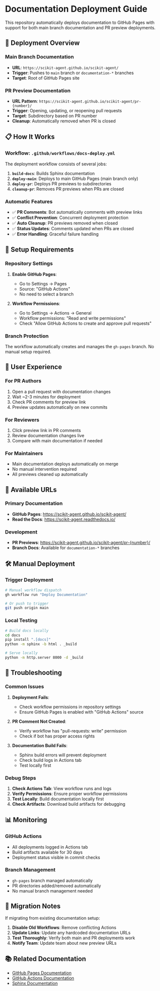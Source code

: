 # Documentation Deployment Guide

This repository automatically deploys documentation to GitHub Pages with support
for both main branch documentation and PR preview deployments.

## 🚀 Deployment Overview

### Main Branch Documentation

- **URL**: `https://scikit-agent.github.io/scikit-agent/`
- **Trigger**: Pushes to `main` branch or `documentation-*` branches
- **Target**: Root of GitHub Pages site

### PR Preview Documentation

- **URL Pattern**: `https://scikit-agent.github.io/scikit-agent/pr-{number}/`
- **Trigger**: Opening, updating, or reopening pull requests
- **Target**: Subdirectory based on PR number
- **Cleanup**: Automatically removed when PR is closed

## 📋 How It Works

### Workflow: `.github/workflows/docs-deploy.yml`

The deployment workflow consists of several jobs:

1. **`build-docs`**: Builds Sphinx documentation
2. **`deploy-main`**: Deploys to main GitHub Pages (main branch only)
3. **`deploy-pr`**: Deploys PR previews to subdirectories
4. **`cleanup-pr`**: Removes PR previews when PRs are closed

### Automatic Features

- ✅ **PR Comments**: Bot automatically comments with preview links
- ✅ **Conflict Prevention**: Concurrent deployment protection
- ✅ **Auto Cleanup**: PR previews removed when closed
- ✅ **Status Updates**: Comments updated when PRs are closed
- ✅ **Error Handling**: Graceful failure handling

## 🔧 Setup Requirements

### Repository Settings

1. **Enable GitHub Pages**:

   - Go to Settings → Pages
   - Source: "GitHub Actions"
   - No need to select a branch

2. **Workflow Permissions**:
   - Go to Settings → Actions → General
   - Workflow permissions: "Read and write permissions"
   - Check "Allow GitHub Actions to create and approve pull requests"

### Branch Protection

The workflow automatically creates and manages the `gh-pages` branch. No manual
setup required.

## 📱 User Experience

### For PR Authors

1. Open a pull request with documentation changes
2. Wait ~2-3 minutes for deployment
3. Check PR comments for preview link
4. Preview updates automatically on new commits

### For Reviewers

1. Click preview link in PR comments
2. Review documentation changes live
3. Compare with main documentation if needed

### For Maintainers

- Main documentation deploys automatically on merge
- No manual intervention required
- All previews cleaned up automatically

## 🔗 Available URLs

### Primary Documentation

- **GitHub Pages**: https://scikit-agent.github.io/scikit-agent/
- **Read the Docs**: https://scikit-agent.readthedocs.io/

### Development

- **PR Previews**: https://scikit-agent.github.io/scikit-agent/pr-{number}/
- **Branch Docs**: Available for `documentation-*` branches

## 🛠️ Manual Deployment

### Trigger Deployment

```bash
# Manual workflow dispatch
gh workflow run "Deploy Documentation"

# Or push to trigger
git push origin main
```

### Local Testing

```bash
# Build docs locally
cd docs
pip install ".[docs]"
python -m sphinx -b html . _build

# Serve locally
python -m http.server 8000 -d _build
```

## 🐛 Troubleshooting

### Common Issues

1. **Deployment Fails**:

   - Check workflow permissions in repository settings
   - Ensure GitHub Pages is enabled with "GitHub Actions" source

2. **PR Comment Not Created**:

   - Verify workflow has "pull-requests: write" permission
   - Check if bot has proper access rights

3. **Documentation Build Fails**:
   - Sphinx build errors will prevent deployment
   - Check build logs in Actions tab
   - Test locally first

### Debug Steps

1. **Check Actions Tab**: View workflow runs and logs
2. **Verify Permissions**: Ensure proper workflow permissions
3. **Test Locally**: Build documentation locally first
4. **Check Artifacts**: Download build artifacts for debugging

## 📊 Monitoring

### GitHub Actions

- All deployments logged in Actions tab
- Build artifacts available for 30 days
- Deployment status visible in commit checks

### Branch Management

- `gh-pages` branch managed automatically
- PR directories added/removed automatically
- No manual branch management needed

## 🔄 Migration Notes

If migrating from existing documentation setup:

1. **Disable Old Workflows**: Remove conflicting Actions
2. **Update Links**: Update any hardcoded documentation URLs
3. **Test Thoroughly**: Verify both main and PR deployments work
4. **Notify Team**: Update team about new preview URLs

## 📚 Related Documentation

- [GitHub Pages Documentation](https://docs.github.com/en/pages)
- [GitHub Actions Documentation](https://docs.github.com/en/actions)
- [Sphinx Documentation](https://www.sphinx-doc.org/)
